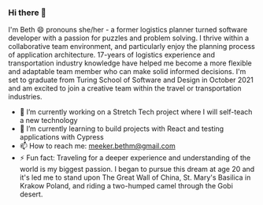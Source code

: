 ### Hi there 👋

I'm Beth 😄 pronouns she/her - a former logistics planner turned software developer with a passion for puzzles and problem solving. I thrive within a collaborative team environment, and particularly enjoy the planning process of application architecture. 17-years of logistics experience and transportation industry knowledge have helped me become a more flexible and adaptable team member who can make solid informed decisions. I'm set to graduate from Turing School of Software and Design in October 2021 and am excited to join a creative team within the travel or transportation industries.

- 🔭 I’m currently working on a Stretch Tech project where I will self-teach a new technology
- 🌱 I’m currently learning to build projects with React and testing applications with Cypress
- 📫 How to reach me: meeker.bethm@gmail.com
- ⚡ Fun fact: Traveling for a deeper experience and understanding of the world is my biggest passion. I began to pursue this dream at age 20 and it's led me to stand upon The Great Wall of China, St. Mary's Basilica in Krakow Poland, and riding a two-humped camel through the Gobi desert.

